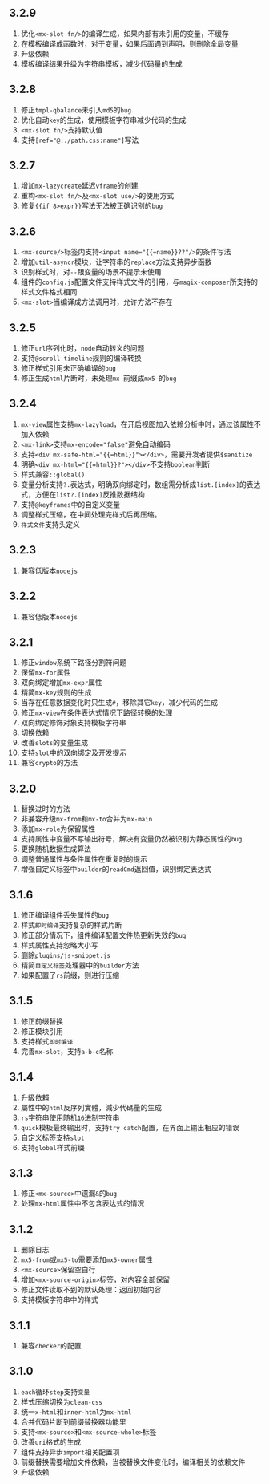 ## 3.2.9
1. 优化`<mx-slot fn/>`的编译生成，如果内部有未引用的变量，不缓存
2. 在模板编译成函数时，对于变量，如果后面遇到声明，则删除全局变量
3. 升级依赖
4. 模板编译结果升级为字符串模板，减少代码量的生成

## 3.2.8
1. 修正`tmpl-qbalance`未引入`md5`的`bug`
2. 优化自动`key`的生成，使用模板字符串减少代码的生成
3. `<mx-slot fn/>`支持默认值
4. 支持`[ref="@:./path.css:name"]`写法

## 3.2.7
1. 增加`mx-lazycreate`延迟`vframe`的创建
2. 重构`<mx-slot fn/>`及`<mx-slot use/>`的使用方式
3. 修复`{{if 8>expr}}`写法无法被正确识别的`bug`

## 3.2.6
1. `<mx-source/>`标签内支持`<input name="{{=name}}??"/>`的条件写法
2. 增加`util-asyncr`模块，让字符串的`replace`方法支持异步函数
3. 识别样式时，对`--`跟变量的场景不提示未使用
4. 组件的`config.js`配置文件支持样式文件的引用，与`magix-composer`所支持的样式文件格式相同
5. `<mx-slot>`当编译成方法调用时，允许方法不存在

## 3.2.5
1. 修正`url`序列化时，`node`自动转义的问题
2. 支持`@scroll-timeline`规则的编译转换
3. 修正样式引用未正确编译的`bug`
4. 修正生成`html`片断时，未处理`mx-`前缀成`mx5-`的`bug`

## 3.2.4
1. `mx-view`属性支持`mx-lazyload`，在开启视图加入依赖分析中时，通过该属性不加入依赖
2. `<mx-link>`支持`mx-encode="false"`避免自动编码
3. 支持`<div mx-safe-html="{{=html}}"></div>`，需要开发者提供`$sanitize`
4. 明确`<div mx-html="{{=html}}?"></div>`不支持`boolean`判断
5. 样式兼容`::global()`
6. 变量分析支持`?.`表达式，明确双向绑定时，数组需分析成`list.[index]`的表达式，方便在`list?.[index]`反推数据结构
7. 支持`@keyframes`中的自定义变量
8. 调整样式压缩，在中间处理完样式后再压缩。
9. `样式文件`支持头定义

## 3.2.3
1. 兼容低版本`nodejs`

## 3.2.2
1. 兼容低版本`nodejs`

## 3.2.1
1. 修正`window`系统下路径分割符问题
2. 保留`mx-for`属性
3. 双向绑定增加`mx-expr`属性
4. 精简`mx-key`规则的生成
5. 当存在任意数据变化时只生成`#`，移除其它`key`，减少代码的生成
6. 修正`mx-view`在条件表达式情况下路径转换的处理
7. 双向绑定修饰对象支持模板字符串
8. 切换依赖
9. 改善`slots`的变量生成
10. 支持`slot`中的双向绑定及开发提示
11. 兼容`crypto`的方法

## 3.2.0
1. 替换过时的方法
2. 非兼容升级`mx-from`和`mx-to`合并为`mx-main`
3. 添加`mx-role`为保留属性
4. 支持属性中变量不写输出符号，解决有变量仍然被识别为静态属性的`bug`
5. 更换随机数据生成算法
6. 调整普通属性与条件属性在重复时的提示
7. 增强自定义标签中`builder`的`readCmd`返回值，识别绑定表达式

## 3.1.6
1. 修正编译组件丢失属性的`bug`
2. 样式`即时编译`支持复杂的样式片断
3. 修正部分情况下，组件编译配置文件热更新失效的`bug`
4. 样式属性支持忽略大小写
5. 删除`plugins/js-snippet.js`
6. 精简`自定义标签`处理器中的`builder`方法
7. 如果配置了`rs`前缀，则进行压缩

## 3.1.5
1. 修正前缀替换
2. 修正模块引用
3. 支持样式`即时编译`
4. 完善`mx-slot`，支持`a-b-c`名称

## 3.1.4
1. 升級依賴
2. 屬性中的`html`反序列實體，減少代碼量的生成
3. `rs`字符串使用随机`16`进制字符串
4. `quick`模板最终输出时，支持`try catch`配置，在界面上输出相应的错误
5. 自定义标签支持`slot`
6. 支持`global`样式前缀

## 3.1.3
1. 修正`<mx-source>`中遗漏`&`的`bug`
2. 处理`mx-html`属性中不包含表达式的情况

## 3.1.2
1. 删除日志
2. `mx5-from`或`mx5-to`需要添加`mx5-owner`属性
3. `<mx-source>`保留空白行
4. 增加`<mx-source-origin>`标签，对内容全部保留
5. 修正文件读取不到的默认处理：返回初始内容
6. 支持模板字符串中的样式

## 3.1.1
1. 兼容`checker`的配置

## 3.1.0
1. `each`循环`step`支持`变量`
2. 样式压缩切换为`clean-css`
3. 统一`x-html`和`inner-html`为`mx-html`
4. 合并代码片断到前缀替换器功能里
5. 支持`<mx-source>`和`<mx-source-whole>`标签
6. 改善`uri`格式的生成
7. 组件支持异步`import`相关配置项
8. 前缀替换需要增加文件依赖，当被替换文件变化时，编译相关的依赖文件
9. 升级依赖

